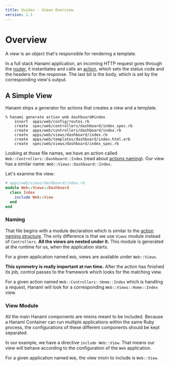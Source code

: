 ```yaml
---
title: Guides - Views Overview
version: 1.1
---
```


# Overview

A view is an object that's responsible for rendering a template.

In a full stack Hanami application, an incoming HTTP request goes through the [router](/guides/1.1/routing/overview), it instantiates and calls an [action](/guides/1.1/actions/overview), which sets the status code and the headers for the response.
The last bit is the body, which is set by the corresponding view's output.

## A Simple View

Hanami ships a generator for actions that creates a view and a template.

```shell
% hanami generate action web dashboard#index
    insert  apps/web/config/routes.rb
    create  spec/web/controllers/dashboard/index_spec.rb
    create  apps/web/controllers/dashboard/index.rb
    create  apps/web/views/dashboard/index.rb
    create  apps/web/templates/dashboard/index.html.erb
    create  spec/web/views/dashboard/index_spec.rb
```

Looking at those file names, we have an action called `Web::Controllers::Dashboard::Index` (read about [actions naming](/guides/1.1/actions/overview)).
Our view has a similar name: `Web::Views::Dashboard::Index`.

Let's examine the view:

```ruby
# apps/web/views/dashboard/index.rb
module Web::Views::Dashboard
  class Index
    include Web::View
  end
end
```

### Naming

That file begins with a module declaration which is similar to the [action naming structure](/guides/1.1/actions/overview).
The only difference is that we use `Views` module instead of `Controllers`.
**All the views are nested under it.**
This module is generated at the runtime for us, when the application starts.

<p class="convention">
  For a given application named <code>Web</code>, views are available under <code>Web::Views</code>.
</p>

**This symmetry is really important at run time.**
After the action has finished its job, control passes to the framework which looks for the matching view.

<p class="convention">
  For a given action named <code>Web::Controllers::Home::Index</code> which is handling a request, Hanami will look for a corresponding <code>Web::Views::Home::Index</code> view.
</p>

### View Module

All the main Hanami components are mixins meant to be included.
Because a Hanami Container can run multiple applications within the same Ruby process, the configurations of these different components should be kept separated.

In our example, we have a directive `include Web::View`.
That means our view will behave according to the configuration of the `Web` application.

<p class="convention">
  For a given application named <code>Web</code>, the view mixin to include is <code>Web::View</code>.
</p>
